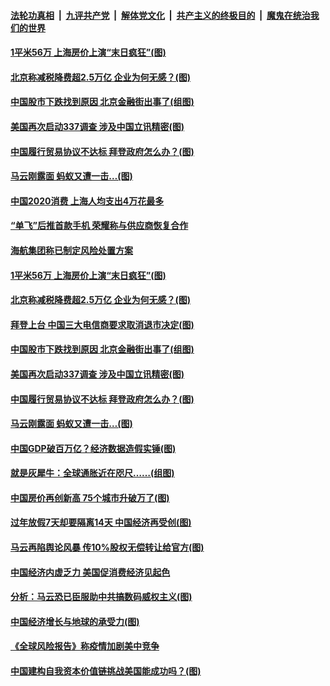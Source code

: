 

####  [法轮功真相](../../../../basic/blob/master/README.md?t=01231931) &nbsp;|&nbsp; [九评共产党](../../../../9ping.md/blob/master/README.md?t=01231931) &nbsp;|&nbsp; [解体党文化](../../../../jtdwh.md/blob/master/README.md?t=01231931)  &nbsp;|&nbsp; [共产主义的终极目的](../../../../gczydzjmd.md/blob/master/README.md?t=01231931) &nbsp;|&nbsp; [魔鬼在统治我们的世界](../../../../mgztzwmdsj.md/blob/master/README.md?t=01231931) 

#### [1平米56万 上海房价上演“末日疯狂”(图)](../pages/p5/960036.md?t=01231931) 

#### [北京称减税降费超2.5万亿 企业为何无感？(图)](../pages/p5/960011.md?t=01231931) 

#### [中国股市下跌找到原因 北京金融街出事了(组图)](../pages/p5/959999.md?t=01231931) 

#### [美国再次启动337调查 涉及中国立讯精密(图)](../pages/p5/959997.md?t=01231931) 

#### [中国履行贸易协议不达标 拜登政府怎么办？(图)](../pages/p5/959994.md?t=01231931) 

#### [马云刚露面 蚂蚁又遭一击…(图)](../pages/p5/959937.md?t=01231931) 

#### [中国2020消费 上海人均支出4万花最多](../pages/p5/960069.md?t=01231931) 

#### [“单飞”后推首款手机 荣耀称与供应商恢复合作](../pages/p5/960067.md?t=01231931) 

#### [海航集团称已制定风险处置方案](../pages/p5/960048.md?t=01231931) 

#### [1平米56万 上海房价上演“末日疯狂”(图)](../pages/p5/960036.md?t=01231931) 

#### [北京称减税降费超2.5万亿 企业为何无感？(图)](../pages/p5/960011.md?t=01231931) 

#### [拜登上台 中国三大电信商要求取消退市决定(图)](../pages/p5/959987.md?t=01231931) 

#### [中国股市下跌找到原因 北京金融街出事了(组图)](../pages/p5/959999.md?t=01231931) 

#### [美国再次启动337调查 涉及中国立讯精密(图)](../pages/p5/959997.md?t=01231931) 

#### [中国履行贸易协议不达标 拜登政府怎么办？(图)](../pages/p5/959994.md?t=01231931) 

#### [马云刚露面 蚂蚁又遭一击…(图)](../pages/p5/959937.md?t=01231931) 

#### [中国GDP破百万亿？经济数据造假实锤(图)](../pages/p5/959940.md?t=01231931) 

#### [就是灰犀牛：全球通胀近在咫尺……(组图)](../pages/p5/959932.md?t=01231931) 

#### [中国房价再创新高 75个城市升破万了(图)](../pages/p5/959917.md?t=01231931) 

#### [过年放假7天却要隔离14天 中国经济再受创(图)](../pages/p5/959893.md?t=01231931) 

#### [马云再陷舆论风暴 传10%股权无偿转让给官方(图)](../pages/p5/959881.md?t=01231931) 

#### [中国经济内虚乏力 美国促消费经济见起色](../pages/p5/959873.md?t=01231931) 

#### [分析：马云恐已臣服助中共搞数码威权主义(图)](../pages/p5/959872.md?t=01231931) 

#### [中国经济增长与地球的承受力(图)](../pages/p5/959812.md?t=01231931) 

#### [《全球风险报告》称疫情加剧美中竞争](../pages/p5/959808.md?t=01231931) 

#### [中国建构自我资本价值链挑战美国能成功吗？(图)](../pages/p5/959803.md?t=01231931) 

